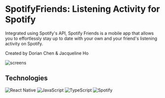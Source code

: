 # SpotifyFriends: Listening Activity for Spotify

Integrated using Spotify's API, Spotify Friends is a mobile app that allows you to effortlessly stay up to date with your own and your friend's listening activity on Spotify. 

Created by Dorian Chen & Jacqueline Ho

![screens](https://github.com/jho426/SpotifyFriends/assets/99153760/aaf1323e-d968-4464-9645-31df9d6ef8a2)

## Technologies

![React Native](https://img.shields.io/badge/react_native-%2320232a.svg?style=for-the-badge&logo=react&logoColor=%2361DAFB)
![JavaScript](https://img.shields.io/badge/javascript-%23323330.svg?style=for-the-badge&logo=javascript&logoColor=%23F7DF1E)
![TypeScript](https://img.shields.io/badge/typescript-%23007ACC.svg?style=for-the-badge&logo=typescript&logoColor=white)
![Spotify](https://img.shields.io/badge/Spotify-1ED760?style=for-the-badge&logo=spotify&logoColor=white)
